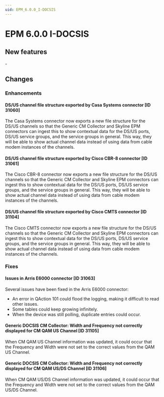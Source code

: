 ```yaml
---
uid: EPM_6.0.0_I-DOCSIS
---
```


# EPM 6.0.0 I-DOCSIS

## New features

\-

## Changes

### Enhancements

#### DS/US channel file structure exported by Casa Systems connector \[ID 31060\]

The Casa Systems connector now exports a new file structure for the DS/US channels so that the Generic CM Collector and Skyline EPM connectors can ingest this to show contextual data for the DS/US ports, DS/US service groups, and the service groups in general. This way, they will be able to show actual channel data instead of using data from cable modem instances of the channels.

#### DS/US channel file structure exported by Cisco CBR-8 connector \[ID 31061\]

The Cisco CBR-8 connector now exports a new file structure for the DS/US channels so that the Generic CM Collector and Skyline EPM connectors can ingest this to show contextual data for the DS/US ports, DS/US service groups, and the service groups in general. This way, they will be able to show actual channel data instead of using data from cable modem instances of the channels.

#### DS/US channel file structure exported by Cisco CMTS connector \[ID 31104\]

The Cisco CMTS connector now exports a new file structure for the DS/US channels so that the Generic CM Collector and Skyline EPM connectors can ingest this to show contextual data for the DS/US ports, DS/US service groups, and the service groups in general. This way, they will be able to show actual channel data instead of using data from cable modem instances of the channels.

### Fixes

#### Issues in Arris E6000 connector \[ID 31063\]

Several issues have been fixed in the Arris E6000 connector:

- An error in QAction 101 could flood the logging, making it difficult to read other issues.
- Some tables could keep growing infinitely.
- When the device was still polling, duplicate entries could occur.

#### Generic DOCSIS CM Collector: Width and Frequency not correctly displayed for CM QAM US Channel \[ID 31105\]

When CM QAM US Channel information was updated, it could occur that the Frequency and Width were not set to the correct values from the QAM US Channel.

#### Generic DOCSIS CM Collector: Width and Frequency not correctly displayed for CM QAM US/DS Channel \[ID 31106\]

When CM QAM US/DS Channel information was updated, it could occur that the Frequency and Width were not set to the correct values from the QAM US/DS Channel.
